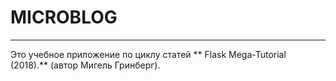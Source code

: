 ﻿# MICROBLOG
***
Это учебное приложение по циклу статей ** Flask Mega-Tutorial (2018).** (автор Мигель Гринберг).